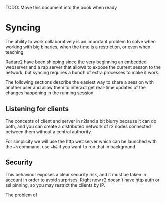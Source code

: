 TODO: Move this document into the book when ready

Syncing
=======

The ability to work collaboratively is an important problem
to solve when working with big binaries, when the time is
a restriction, or even when teaching.

Radare2 have been shipping since the very beginning an
embedded webserver and a rap server that allows to expose
the current sesson to the network, but syncing requires a
bunch of extra processes to make it work.

The following sections describe the easiest way to share
a session with another user and allow them to interact get
real-time updates of the changes happening in the running
session.

Listening for clients
---------------------

The concepts of client and server in r2land a bit blurry
because it can do both, and you can create a distributed
network of r2 nodes connected between them without a central
authority.

For simplicity we will use the http webserver which can be
launched with the `=h` command, use `=h&` if you want to
run that in background.

Security
--------

This behaviour exposes a clear security risk, and it must
be taken in account in order to avoid surprises. Right
now r2 doesn't have http auth or ssl pinning, so you may
restrict the clients by IP.

The problem of 

